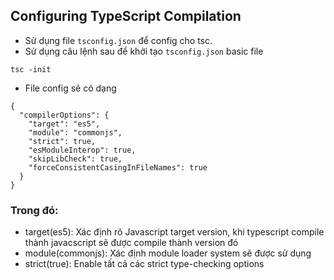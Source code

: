 
## Configuring TypeScript Compilation

* Sử dụng file ```tsconfig.json``` để config cho tsc.
* Sử dụng câu lệnh sau để khởi tạo ```tsconfig.json``` basic file 
```base
tsc -init
```
* File config sẽ có dạng 
```
{
  "compilerOptions": {
    "target": "es5",                       
    "module": "commonjs",        
    "strict": true,                           
    "esModuleInterop": true,                
    "skipLibCheck": true,                    
    "forceConsistentCasingInFileNames": true  
  }
}

```
### Trong đó: 
* target(es5): Xác định rõ Javascript target version, khi typescript compile thành javacscript sẽ được compile thành version đó 
* module(commonjs): Xác định module loader system sẽ được sử dụng 
* strict(true): Enable tất cả các strict type-checking options

